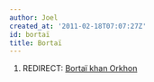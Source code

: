```yaml
---
author: Joel
created_at: '2011-02-18T07:07:27Z'
id: bortaï
title: Bortaï
---
```

1.  REDIRECT: [Bortaï khan Orkhon]

  [Bortaï khan Orkhon]: Bortaï_khan_Orkhon